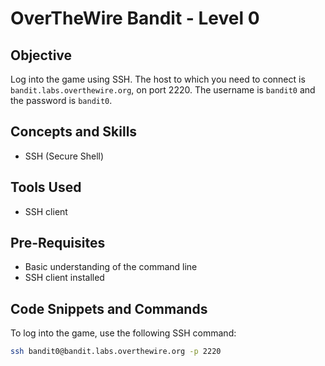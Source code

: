 # OverTheWire Bandit - Level 0

## Objective

Log into the game using SSH. The host to which you need to connect is `bandit.labs.overthewire.org`, on port 2220. The username is `bandit0` and the password is `bandit0`.

## Concepts and Skills

- SSH (Secure Shell)

## Tools Used

- SSH client

## Pre-Requisites

- Basic understanding of the command line
- SSH client installed

## Code Snippets and Commands

To log into the game, use the following SSH command:

```bash
ssh bandit0@bandit.labs.overthewire.org -p 2220
```
